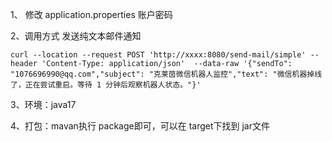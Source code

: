 1、 修改 application.properties 账户密码

2、调用方式
发送纯文本邮件通知
```agsl
curl --location --request POST 'http://xxxx:8080/send-mail/simple' --header 'Content-Type: application/json'  --data-raw '{"sendTo": "1076696990@qq.com","subject": "克莱茵微信机器人监控","text": "微信机器掉线了，正在尝试重启。等待 1 分钟后观察机器人状态。"}'
```

3、环境：java17

4、打包：mavan执行 package即可，可以在 target下找到 jar文件